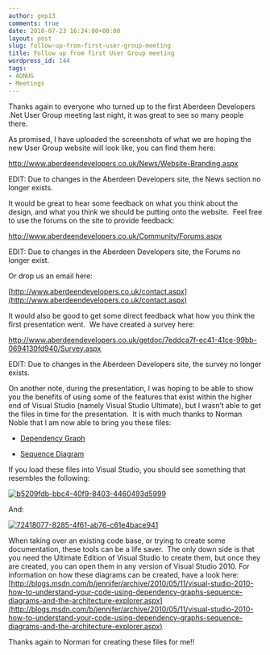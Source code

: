 ```yaml
---
author: gep13
comments: true
date: 2010-07-23 16:24:00+00:00
layout: post
slug: follow-up-from-first-user-group-meeting
title: Follow up from first User Group meeting
wordpress_id: 144
tags:
- ADNUG
- Meetings
---
```


Thanks again to everyone who turned up to the first Aberdeen Developers .Net User Group meeting last night, it was great to see so many people there.

As promised, I have uploaded the screenshots of what we are hoping the new User Group website will look like, you can find them here:

http://www.aberdeendevelopers.co.uk/News/Website-Branding.aspx

EDIT: Due to changes in the Aberdeen Developers site, the News section no longer exists.

It would be great to hear some feedback on what you think about the design, and what you think we should be putting onto the website.  Feel free to use the forums on the site to provide feedback:

http://www.aberdeendevelopers.co.uk/Community/Forums.aspx

EDIT: Due to changes in the Aberdeen Developers site, the Forums no longer exist.

Or drop us an email here:

[http://www.aberdeendevelopers.co.uk/contact.aspx](http://www.aberdeendevelopers.co.uk/contact.aspx)

It would also be good to get some direct feedback what how you think the first presentation went.  We have created a survey here:

http://www.aberdeendevelopers.co.uk/getdoc/7eddca7f-ec41-41ce-99bb-0694130fd940/Survey.aspx

EDIT: Due to changes in the Aberdeen Developers site, the survey no longer exists.

On another note, during the presentation, I was hoping to be able to show you the benefits of using some of the features that exist within the higher end of Visual Studio (namely Visual Studio Ultimate), but I wasn’t able to get the files in time for the presentation.  It is with much thanks to Norman Noble that I am now able to bring you these files:



	
  * [Dependency Graph](http://www.aberdeendevelopers.co.uk/Uploads/Meetings/DependencyGraph.zip)

	
  * [Sequence Diagram](http://www.aberdeendevelopers.co.uk/Uploads/Meetings/SequenceDiagram.zip)


If you load these files into Visual Studio, you should see something that resembles the following:

[![b5209fdb-bbc4-40f9-8403-4460493d5999](http://www.gep13.co.uk/blog/wp-content/uploads/2011/03/b5209fdb-bbc4-40f9-8403-4460493d5999_thumb.png)](http://www.gep13.co.uk/blog/wp-content/uploads/2011/03/b5209fdb-bbc4-40f9-8403-4460493d5999.png)

And:

[![72418077-8285-4f61-ab76-c61e4bace941](http://www.gep13.co.uk/blog/wp-content/uploads/2011/03/72418077-8285-4f61-ab76-c61e4bace941_thumb.png)](http://www.gep13.co.uk/blog/wp-content/uploads/2011/03/72418077-8285-4f61-ab76-c61e4bace941.png)

When taking over an existing code base, or trying to create some documentation, these tools can be a life saver.  The only down side is that you need the Ultimate Edition of Visual Studio to create them, but once they are created, you can open them in any version of Visual Studio 2010.
For information on how these diagrams can be created, have a look here:
[http://blogs.msdn.com/b/jennifer/archive/2010/05/11/visual-studio-2010-how-to-understand-your-code-using-dependency-graphs-sequence-diagrams-and-the-architecture-explorer.aspx](http://blogs.msdn.com/b/jennifer/archive/2010/05/11/visual-studio-2010-how-to-understand-your-code-using-dependency-graphs-sequence-diagrams-and-the-architecture-explorer.aspx)

Thanks again to Norman for creating these files for me!!
